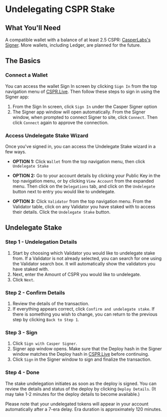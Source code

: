 # Undelegating CSPR Stake

## What You'll Need

A compatible wallet with a balance of at least 2.5 CSPR: [CasperLabs's Signer](https://chrome.google.com/webstore/detail/casperlabs-signer/djhndpllfiibmcdbnmaaahkhchcoijce). More wallets, including Ledger, are planned for the future.

## The Basics

### Connect a Wallet

You can access the wallet Sign In screen by clicking `Sign In` from the top navigation menu of [CSPR.Live](https://cspr.live). Then follow these steps to sign in using the Signer app:

1. From the Sign In screen, click `Sign In` under the Casper Signer option
2. The Signer app window will open automatically. From the Signer window, when prompted to connect Signer to site, click `Connect`. Then click `Connect` again to approve the connection.

### Access Undelegate Stake Wizard

Once you've signed in, you can access the Undelegate Stake wizard in a few ways. 

* **OPTION 1:** Click `Wallet` from the top navigation menu, then click `Undelegate Stake`

* **OPTION 2:** Go to your account details by clicking your Public Key in the top navigation menu, or by clicking `View Account` from the expanded menu. Then click on the `Delegations` tab, and click on the `Undelegate` button next to entry you would like to undelegate.

* **OPTION 3:** Click `Validator` from the top navigation menu. From the Validator table, click on any Validator you have staked with to access their details. Click the `Undelegate Stake` button.

## Undelegate Stake

### Step 1 - Undelegation Details

1. Start by choosing which Validator you would like to undelegate stake from. If a Validator is not already selected, you can search for one using the Validator search box. It will automatically show the validators you have staked with.
2. Next, enter the Amount of CSPR you would like to undelegate.
3. Click `Next`.

### Step 2 - Confirm Details

1. Review the details of the transaction.
2. If everything appears correct, click `Confirm and undelegate stake`. If there is something you wish to change, you can return to the previous step by clicking `Back to Step 1`.

### Step 3 - Sign

1. Click `Sign with Casper Signer`.
2. Signer app window opens. Make sure that the Deploy hash in the Signer window matches the Deploy hash in [CSPR.Live](https://cspr.Live) before continuing.
3. Click `Sign` in the Signer window to sign and finalize the transaction.

### Step 4 - Done

The stake undelegation initiates as soon as the deploy is signed. You can review the details and status of the deploy by clicking `Deploy Details`. (It may take 1-2 minutes for the deploy details to become available.)

Please note that your undelegated tokens will appear in your account automatically after a 7-era delay. Era duration is approximately 120 minutes. 

